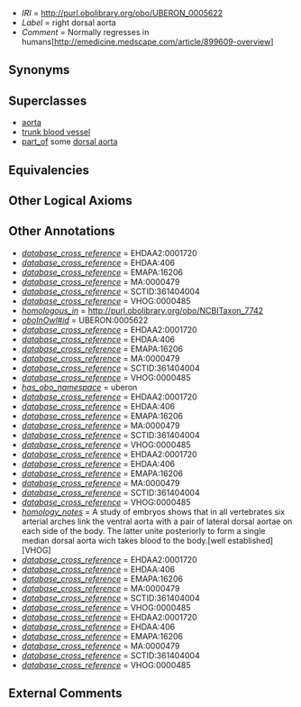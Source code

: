  * *IRI* = http://purl.obolibrary.org/obo/UBERON_0005622
 * *Label* = right dorsal aorta
 * *Comment* = Normally regresses in humans[http://emedicine.medscape.com/article/899609-overview]

## Synonyms


## Superclasses

 * [aorta](../../UBERON/47/UBERON_0000947.md)
 * [trunk blood vessel](../../UBERON/13/UBERON_0003513.md)
 * [part_of](../../BFO/50/BFO_0000050.md) some [dorsal aorta](../../UBERON/05/UBERON_0005805.md)

## Equivalencies


## Other Logical Axioms


## Other Annotations

 * *[database_cross_reference](../../ef/oboInOwl#hasDbXref.md)* = EHDAA2:0001720
 * *[database_cross_reference](../../ef/oboInOwl#hasDbXref.md)* = EHDAA:406
 * *[database_cross_reference](../../ef/oboInOwl#hasDbXref.md)* = EMAPA:16206
 * *[database_cross_reference](../../ef/oboInOwl#hasDbXref.md)* = MA:0000479
 * *[database_cross_reference](../../ef/oboInOwl#hasDbXref.md)* = SCTID:361404004
 * *[database_cross_reference](../../ef/oboInOwl#hasDbXref.md)* = VHOG:0000485
 * *[homologous_in](../../core#homologous/in/core#homologous_in.md)* = http://purl.obolibrary.org/obo/NCBITaxon_7742
 * *[oboInOwl#id](../../id/oboInOwl#id.md)* = UBERON:0005622
 * *[database_cross_reference](../../ef/oboInOwl#hasDbXref.md)* = EHDAA2:0001720
 * *[database_cross_reference](../../ef/oboInOwl#hasDbXref.md)* = EHDAA:406
 * *[database_cross_reference](../../ef/oboInOwl#hasDbXref.md)* = EMAPA:16206
 * *[database_cross_reference](../../ef/oboInOwl#hasDbXref.md)* = MA:0000479
 * *[database_cross_reference](../../ef/oboInOwl#hasDbXref.md)* = SCTID:361404004
 * *[database_cross_reference](../../ef/oboInOwl#hasDbXref.md)* = VHOG:0000485
 * *[has_obo_namespace](../../ce/oboInOwl#hasOBONamespace.md)* = uberon
 * *[database_cross_reference](../../ef/oboInOwl#hasDbXref.md)* = EHDAA2:0001720
 * *[database_cross_reference](../../ef/oboInOwl#hasDbXref.md)* = EHDAA:406
 * *[database_cross_reference](../../ef/oboInOwl#hasDbXref.md)* = EMAPA:16206
 * *[database_cross_reference](../../ef/oboInOwl#hasDbXref.md)* = MA:0000479
 * *[database_cross_reference](../../ef/oboInOwl#hasDbXref.md)* = SCTID:361404004
 * *[database_cross_reference](../../ef/oboInOwl#hasDbXref.md)* = VHOG:0000485
 * *[database_cross_reference](../../ef/oboInOwl#hasDbXref.md)* = EHDAA2:0001720
 * *[database_cross_reference](../../ef/oboInOwl#hasDbXref.md)* = EHDAA:406
 * *[database_cross_reference](../../ef/oboInOwl#hasDbXref.md)* = EMAPA:16206
 * *[database_cross_reference](../../ef/oboInOwl#hasDbXref.md)* = MA:0000479
 * *[database_cross_reference](../../ef/oboInOwl#hasDbXref.md)* = SCTID:361404004
 * *[database_cross_reference](../../ef/oboInOwl#hasDbXref.md)* = VHOG:0000485
 * *[homology_notes](../../UBPROP/03/UBPROP_0000003.md)* = A study of embryos shows that in all vertebrates six arterial arches link the ventral aorta with a pair of lateral dorsal aortae on each side of the body. The latter unite posteriorly to form a single median dorsal aorta wich takes blood to the body.[well established][VHOG]
 * *[database_cross_reference](../../ef/oboInOwl#hasDbXref.md)* = EHDAA2:0001720
 * *[database_cross_reference](../../ef/oboInOwl#hasDbXref.md)* = EHDAA:406
 * *[database_cross_reference](../../ef/oboInOwl#hasDbXref.md)* = EMAPA:16206
 * *[database_cross_reference](../../ef/oboInOwl#hasDbXref.md)* = MA:0000479
 * *[database_cross_reference](../../ef/oboInOwl#hasDbXref.md)* = SCTID:361404004
 * *[database_cross_reference](../../ef/oboInOwl#hasDbXref.md)* = VHOG:0000485
 * *[database_cross_reference](../../ef/oboInOwl#hasDbXref.md)* = EHDAA2:0001720
 * *[database_cross_reference](../../ef/oboInOwl#hasDbXref.md)* = EHDAA:406
 * *[database_cross_reference](../../ef/oboInOwl#hasDbXref.md)* = EMAPA:16206
 * *[database_cross_reference](../../ef/oboInOwl#hasDbXref.md)* = MA:0000479
 * *[database_cross_reference](../../ef/oboInOwl#hasDbXref.md)* = SCTID:361404004
 * *[database_cross_reference](../../ef/oboInOwl#hasDbXref.md)* = VHOG:0000485

## External Comments

